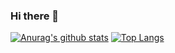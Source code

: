 ### Hi there 👋

[![Anurag's github stats](https://github-readme-stats.vercel.app/api?username=Song-Sujin)](https://github.com/anuraghazra/github-readme-stats)
[![Top Langs](https://github-readme-stats.vercel.app/api/top-langs/?username=Song-Sujin)](https://github.com/anuraghazra/github-readme-stats)
<!--
**Song-Sujin/Song-Sujin** is a ✨ _special_ ✨ repository because its `README.md` (this file) appears on your GitHub profile.

Here are some ideas to get you started:

- 🔭 I’m currently working on ...
- 🌱 I’m currently learning ...
- 👯 I’m looking to collaborate on ...
- 🤔 I’m looking for help with ...
- 💬 Ask me about ...
- 📫 How to reach me: ...
- 😄 Pronouns: ...
- ⚡ Fun fact: ...
-->
